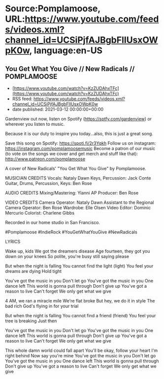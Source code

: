 # Source:Pomplamoose, URL:https://www.youtube.com/feeds/videos.xml?channel_id=UCSiPjfAJBgbFlIUsxOWpK0w, language:en-US

## You Get What You Give // New Radicals // POMPLAMOOSE
 - [https://www.youtube.com/watch?v=KzZUDAhxTFc](https://www.youtube.com/watch?v=KzZUDAhxTFc)
 - RSS feed: https://www.youtube.com/feeds/videos.xml?channel_id=UCSiPjfAJBgbFlIUsxOWpK0w
 - date published: 2021-03-12 00:00:00+00:00

Gardenview out now, listen on Spotify (https://sptfy.com/gardenview) or wherever you listen to music.

 Because it is our duty to inspire you today...also, this is just a great song.

Save this song on Spotify: https://spoti.fi/2r3Yqkh
Follow us on instagram: https://instagram.com/pomplamoosemusic
Become a patron of our music (to vote on the songs we cover and get merch and stuff like that): http://www.patreon.com/pomplamoose

A cover of New Radicals' "You Get What You Give" by Pomplamoose.

MUSICIAN CREDITS
Vocals: Nataly Dawn
Keys, Percussion: Jack Conte
Guitar, Drums, Percussion, Keys: Ben Rose

AUDIO CREDITS
Mixing/Mastering: Yianni AP
Producer: Ben Rose

VIDEO CREDITS
Camera Operator: Nataly Dawn
Assistant to the Regional Camera Operator: Ben Rose
Wardrobe: Elle Olsen
Video Editor: Dominic Mercurio
Colorist: Charlene Gibbs

Recorded in our home studio in San Francisco.

#Pomplamoose #IndieRock #YouGetWhatYouGive #NewRadicals

LYRICS

Wake up, kids
We got the dreamers disease
Age fourteen, they got you down on your knees
So polite, you're busy still saying please

But when the night is falling
You cannot find the light (light)
You feel your dreams are dying
Hold tight

You've got the music in you
Don't let go
You've got the music in you
One dance left
This world is gonna pull through
Don't give up
You've got a reason to live
Can't forget
We only get what we give

4 AM, we ran a miracle mile
We're flat broke
But hey, we do it in style
The bad rich
God's flying in for your trial

But when the night is falling
You cannot find a friend (friend)
You feel your tree is breaking
Just then

You've got the music in you
Don't let go
You've got the music in you
One dance left
This world is gonna pull through
Don't give up
You've got a reason to live
Can't forget
We only get what we give

This whole damn world could fall apart
You'll be okay, follow your heart
I'm right behind
Now say you're mine
You've got the music in you
Don't let go
You've got the music in you
One dance left
This world is gonna pull through
Don't give up
You've got a reason to live
Can't forget
We only get what we give

